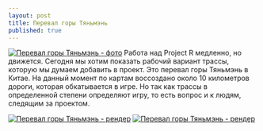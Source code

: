 ```yaml
---
layout: post
title: Перевал горы Тяньмэнь
published: true
---
```





<a href="{{site.baseurl}}/images/news/2018-08-10/1.jpg" target="_blank">![Перевал горы Тяньмэнь - фото]({{site.baseurl}}/images/news/2018-08-10/1.jpg)</a>
Работа над Project R медленно, но движется. Сегодня мы хотим показать рабочий вариант трассы, которую мы думаем добавить в проект. Это перевал горы Тяньмэнь в Китае. На данный момент по картам воссоздано около 10 километров дороги, которая обкатывается в игре. Но так как трассы в определенной степени определяют игру, то есть вопрос и к людям, следящим за проектом.
<div class="vk-width-responsive">
<div id="vk_poll_tianmen"></div>
<script type="text/javascript">
VK.Widgets.Poll("vk_poll_tianmen", {}, "301403455_0bf71b77fe8539c402");
</script>
</div>

<a href="{{site.baseurl}}/images/news/2018-08-10/2.jpg" target="_blank">![Перевал горы Тяньмэнь - рендер]({{site.baseurl}}/images/news/2018-08-10/2.jpg)</a>
<a href="{{site.baseurl}}/images/news/2018-08-10/3.jpg" target="_blank">![Перевал горы Тяньмэнь - рендер]({{site.baseurl}}/images/news/2018-08-10/3.jpg)</a>